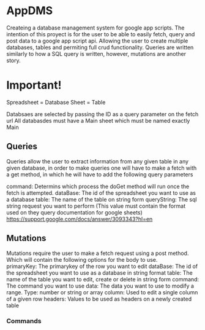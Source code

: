 # AppDMS

Createing a database management system for google app scripts. The intention of this proyect is for the user to be able to easily fetch, query and post data to a google app script api. Allowing the user to create multiple databases, tables and permiting full crud functionality. Queries are written similarly to how a SQL query is written, however, mutations are another story.

# Important!
Spreadsheet = Database 
Sheet = Table

Databsaes are selected by passing the ID as a query parameter on the fetch url
All databasdes must have a Main sheet which must be named exactly Main

## Queries

Queries allow the user to extract information from any given table in any given database, in order to make queries one will have to make a fetch with a get method, in which he will have to add the following query parameters

command: Determins which process the doGet method will run once the fetch is attempted.
dataBase: The id of the spreadsheet you want to use as a database
table: The name of the table on string form
queryString: The sql string request you want to perform (This value must contain the format used on they query documentation for google sheets) https://support.google.com/docs/answer/3093343?hl=en

## Mutations

Mutations require the user to make a fetch request using a post method. Which will contain the following options for the body to use.  
primaryKey: The primarykey of the row you want to edit
dataBase: The id of the spreadsheet you want to use as a database in string format
table: The name of the table you want to edit, create or delete in string form
command: The command you want to use
data: The data you want to use to modify a range. Type: number or string or array 
column: Used to edit a single column of a given row
headers: Values to be used as headers on a newly created table
 
 
 ### Commands
